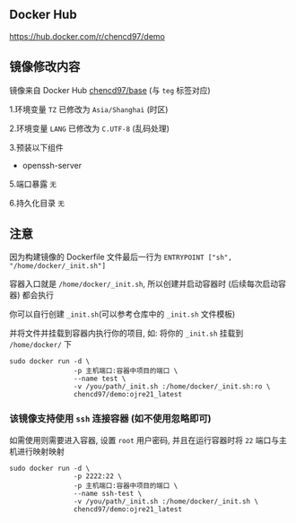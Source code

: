 ## Docker Hub

https://hub.docker.com/r/chencd97/demo

## 镜像修改内容

镜像来自 Docker Hub [chencd97/base](https://hub.docker.com/r/chencd97/base) (与 `teg` 标签对应)

1.环境变量 `TZ` 已修改为 `Asia/Shanghai` (时区)

2.环境变量 `LANG` 已修改为 `C.UTF-8` (乱码处理)

3.预装以下组件

- openssh-server

5.端口暴露 `无`

6.持久化目录 `无`

## 注意

因为构建镜像的 Dockerfile 文件最后一行为 `ENTRYPOINT ["sh", "/home/docker/_init.sh"]`

容器入口就是 `/home/docker/_init.sh`, 所以创建并启动容器时 (后续每次启动容器) 都会执行

你可以自行创建 `_init.sh`(可以参考仓库中的 `_init.sh` 文件模板)

并将文件并挂载到容器内执行你的项目, 如: 将你的 `_init.sh` 挂载到 `/home/docker/` 下

```shell
sudo docker run -d \
                -p 主机端口:容器中项目的端口 \
                --name test \
                -v /you/path/_init.sh :/home/docker/_init.sh:ro \
                chencd97/demo:ojre21_latest
```

### 该镜像支持使用 `ssh` 连接容器 (如不使用忽略即可)

如需使用则需要进入容器, 设置 `root` 用户密码, 并且在运行容器时将 `22` 端口与主机进行映射映射

```shell
sudo docker run -d \
                -p 2222:22 \
                -p 主机端口:容器中项目的端口 \
                --name ssh-test \
                -v /you/path/_init.sh :/home/docker/_init.sh \
                chencd97/demo:ojre21_latest
```
